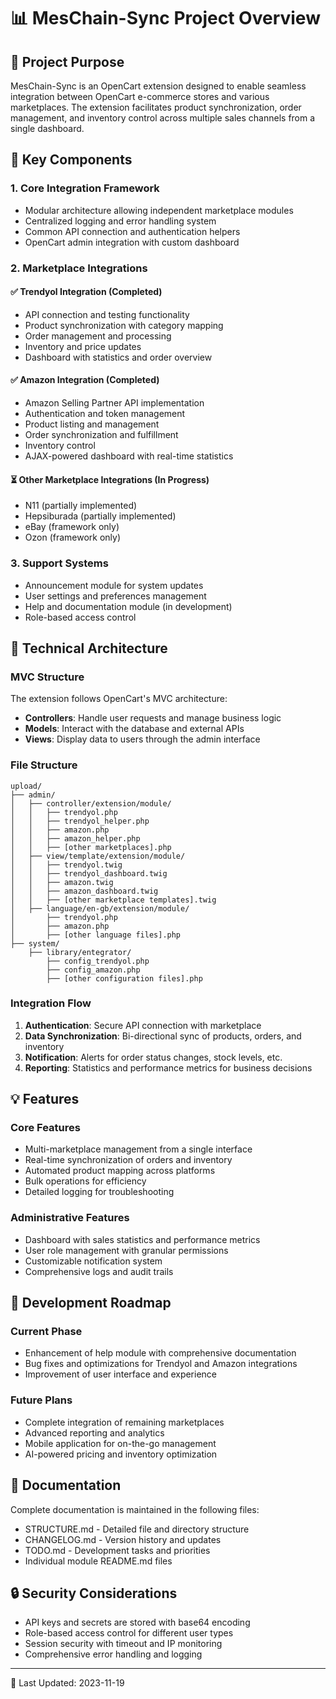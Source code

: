 # 📊 MesChain-Sync Project Overview

## 🎯 Project Purpose

MesChain-Sync is an OpenCart extension designed to enable seamless integration between OpenCart e-commerce stores and various marketplaces. The extension facilitates product synchronization, order management, and inventory control across multiple sales channels from a single dashboard.

## 🧩 Key Components

### 1. Core Integration Framework
- Modular architecture allowing independent marketplace modules
- Centralized logging and error handling system
- Common API connection and authentication helpers
- OpenCart admin integration with custom dashboard

### 2. Marketplace Integrations

#### ✅ Trendyol Integration (Completed)
- API connection and testing functionality
- Product synchronization with category mapping
- Order management and processing
- Inventory and price updates
- Dashboard with statistics and order overview

#### ✅ Amazon Integration (Completed)
- Amazon Selling Partner API implementation
- Authentication and token management
- Product listing and management
- Order synchronization and fulfillment
- Inventory control
- AJAX-powered dashboard with real-time statistics

#### ⏳ Other Marketplace Integrations (In Progress)
- N11 (partially implemented)
- Hepsiburada (partially implemented)
- eBay (framework only)
- Ozon (framework only)

### 3. Support Systems
- Announcement module for system updates
- User settings and preferences management
- Help and documentation module (in development)
- Role-based access control

## 🔧 Technical Architecture

### MVC Structure
The extension follows OpenCart's MVC architecture:
- **Controllers**: Handle user requests and manage business logic
- **Models**: Interact with the database and external APIs
- **Views**: Display data to users through the admin interface

### File Structure
```
upload/
├── admin/
│   ├── controller/extension/module/
│   │   ├── trendyol.php
│   │   ├── trendyol_helper.php
│   │   ├── amazon.php
│   │   ├── amazon_helper.php
│   │   ├── [other marketplaces].php
│   ├── view/template/extension/module/
│   │   ├── trendyol.twig
│   │   ├── trendyol_dashboard.twig
│   │   ├── amazon.twig
│   │   ├── amazon_dashboard.twig
│   │   ├── [other marketplace templates].twig
│   ├── language/en-gb/extension/module/
│       ├── trendyol.php
│       ├── amazon.php
│       ├── [other language files].php
├── system/
    ├── library/entegrator/
        ├── config_trendyol.php
        ├── config_amazon.php
        ├── [other configuration files].php
```

### Integration Flow
1. **Authentication**: Secure API connection with marketplace
2. **Data Synchronization**: Bi-directional sync of products, orders, and inventory
3. **Notification**: Alerts for order status changes, stock levels, etc.
4. **Reporting**: Statistics and performance metrics for business decisions

## 💡 Features

### Core Features
- Multi-marketplace management from a single interface
- Real-time synchronization of orders and inventory
- Automated product mapping across platforms
- Bulk operations for efficiency
- Detailed logging for troubleshooting

### Administrative Features
- Dashboard with sales statistics and performance metrics
- User role management with granular permissions
- Customizable notification system
- Comprehensive logs and audit trails

## 🚀 Development Roadmap

### Current Phase
- Enhancement of help module with comprehensive documentation
- Bug fixes and optimizations for Trendyol and Amazon integrations
- Improvement of user interface and experience

### Future Plans
- Complete integration of remaining marketplaces
- Advanced reporting and analytics
- Mobile application for on-the-go management
- AI-powered pricing and inventory optimization

## 📝 Documentation

Complete documentation is maintained in the following files:
- STRUCTURE.md - Detailed file and directory structure
- CHANGELOG.md - Version history and updates
- TODO.md - Development tasks and priorities
- Individual module README.md files

## 🔒 Security Considerations

- API keys and secrets are stored with base64 encoding
- Role-based access control for different user types
- Session security with timeout and IP monitoring
- Comprehensive error handling and logging

---

📅 Last Updated: 2023-11-19 